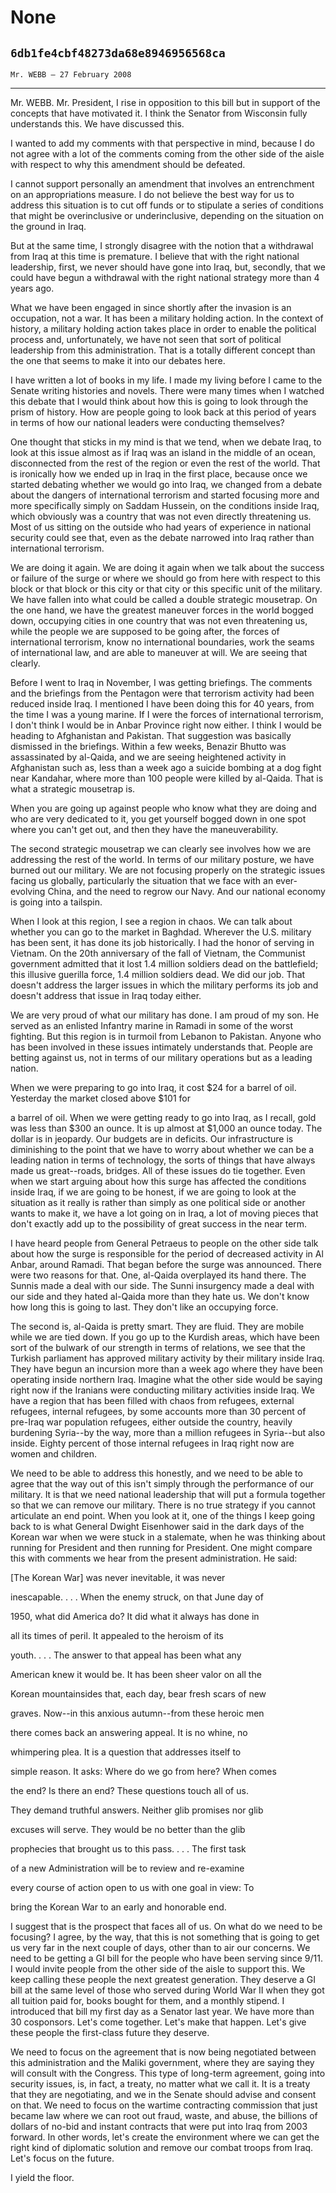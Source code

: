 # None
## `6db1fe4cbf48273da68e8946956568ca`
`Mr. WEBB — 27 February 2008`

---


Mr. WEBB. Mr. President, I rise in opposition to this bill but in 
support of the concepts that have motivated it. I think the Senator 
from Wisconsin fully understands this. We have discussed this.

I wanted to add my comments with that perspective in mind, because I 
do not agree with a lot of the comments coming from the other side of 
the aisle with respect to why this amendment should be defeated.

I cannot support personally an amendment that involves an 
entrenchment on an appropriations measure. I do not believe the best 
way for us to address this situation is to cut off funds or to 
stipulate a series of conditions that might be overinclusive or 
underinclusive, depending on the situation on the ground in Iraq.

But at the same time, I strongly disagree with the notion that a 
withdrawal from Iraq at this time is premature. I believe that with the 
right national leadership, first, we never should have gone into Iraq, 
but, secondly, that we could have begun a withdrawal with the right 
national strategy more than 4 years ago.

What we have been engaged in since shortly after the invasion is an 
occupation, not a war. It has been a military holding action. In the 
context of history, a military holding action takes place in order to 
enable the political process and, unfortunately, we have not seen that 
sort of political leadership from this administration. That is a 
totally different concept than the one that seems to make it into our 
debates here.

I have written a lot of books in my life. I made my living before I 
came to the Senate writing histories and novels. There were many times 
when I watched this debate that I would think about how this is going 
to look through the prism of history. How are people going to look back 
at this period of years in terms of how our national leaders were 
conducting themselves?

One thought that sticks in my mind is that we tend, when we debate 
Iraq, to look at this issue almost as if Iraq was an island in the 
middle of an ocean, disconnected from the rest of the region or even 
the rest of the world. That is ironically how we ended up in Iraq in 
the first place, because once we started debating whether we would go 
into Iraq, we changed from a debate about the dangers of international 
terrorism and started focusing more and more specifically simply on 
Saddam Hussein, on the conditions inside Iraq, which obviously was a 
country that was not even directly threatening us. Most of us sitting 
on the outside who had years of experience in national security could 
see that, even as the debate narrowed into Iraq rather than 
international terrorism.

We are doing it again. We are doing it again when we talk about the 
success or failure of the surge or where we should go from here with 
respect to this block or that block or this city or that city or this 
specific unit of the military. We have fallen into what could be called 
a double strategic mousetrap. On the one hand, we have the greatest 
maneuver forces in the world bogged down, occupying cities in one 
country that was not even threatening us, while the people we are 
supposed to be going after, the forces of international terrorism, know 
no international boundaries, work the seams of international law, and 
are able to maneuver at will. We are seeing that clearly.

Before I went to Iraq in November, I was getting briefings. The 
comments and the briefings from the Pentagon were that terrorism 
activity had been reduced inside Iraq. I mentioned I have been doing 
this for 40 years, from the time I was a young marine. If I were the 
forces of international terrorism, I don't think I would be in Anbar 
Province right now either. I think I would be heading to Afghanistan 
and Pakistan. That suggestion was basically dismissed in the briefings. 
Within a few weeks, Benazir Bhutto was assassinated by al-Qaida, and we 
are seeing heightened activity in Afghanistan such as, less than a week 
ago a suicide bombing at a dog fight near Kandahar, where more than 100 
people were killed by al-Qaida. That is what a strategic mousetrap is.

When you are going up against people who know what they are doing and 
who are very dedicated to it, you get yourself bogged down in one spot 
where you can't get out, and then they have the maneuverability.

The second strategic mousetrap we can clearly see involves how we are 
addressing the rest of the world. In terms of our military posture, we 
have burned out our military. We are not focusing properly on the 
strategic issues facing us globally, particularly the situation that we 
face with an ever-evolving China, and the need to regrow our Navy. And 
our national economy is going into a tailspin.

When I look at this region, I see a region in chaos. We can talk 
about whether you can go to the market in Baghdad. Wherever the U.S. 
military has been sent, it has done its job historically. I had the 
honor of serving in Vietnam. On the 20th anniversary of the fall of 
Vietnam, the Communist government admitted that it lost 1.4 million 
soldiers dead on the battlefield; this illusive guerilla force, 1.4 
million soldiers dead. We did our job. That doesn't address the larger 
issues in which the military performs its job and doesn't address that 
issue in Iraq today either.

We are very proud of what our military has done. I am proud of my 
son. He served as an enlisted Infantry marine in Ramadi in some of the 
worst fighting. But this region is in turmoil from Lebanon to Pakistan. 
Anyone who has been involved in these issues intimately understands 
that. People are betting against us, not in terms of our military 
operations but as a leading nation.

When we were preparing to go into Iraq, it cost $24 for a barrel of 
oil. Yesterday the market closed above $101 for


a barrel of oil. When we were getting ready to go into Iraq, as I 
recall, gold was less than $300 an ounce. It is up almost at $1,000 an 
ounce today. The dollar is in jeopardy. Our budgets are in deficits. 
Our infrastructure is diminishing to the point that we have to worry 
about whether we can be a leading nation in terms of technology, the 
sorts of things that have always made us great--roads, bridges. All of 
these issues do tie together. Even when we start arguing about how this 
surge has affected the conditions inside Iraq, if we are going to be 
honest, if we are going to look at the situation as it really is rather 
than simply as one political side or another wants to make it, we have 
a lot going on in Iraq, a lot of moving pieces that don't exactly add 
up to the possibility of great success in the near term.

I have heard people from General Petraeus to people on the other side 
talk about how the surge is responsible for the period of decreased 
activity in Al Anbar, around Ramadi. That began before the surge was 
announced. There were two reasons for that. One, al-Qaida overplayed 
its hand there. The Sunnis made a deal with our side. The Sunni 
insurgency made a deal with our side and they hated al-Qaida more than 
they hate us. We don't know how long this is going to last. They don't 
like an occupying force.

The second is, al-Qaida is pretty smart. They are fluid. They are 
mobile while we are tied down. If you go up to the Kurdish areas, which 
have been sort of the bulwark of our strength in terms of relations, we 
see that the Turkish parliament has approved military activity by their 
military inside Iraq. They have begun an incursion more than a week ago 
where they have been operating inside northern Iraq. Imagine what the 
other side would be saying right now if the Iranians were conducting 
military activities inside Iraq. We have a region that has been filled 
with chaos from refugees, external refugees, internal refugees, by some 
accounts more than 30 percent of pre-Iraq war population refugees, 
either outside the country, heavily burdening Syria--by the way, more 
than a million refugees in Syria--but also inside. Eighty percent of 
those internal refugees in Iraq right now are women and children.


We need to be able to address this honestly, and we need to be able 
to agree that the way out of this isn't simply through the performance 
of our military. It is that we need national leadership that will put a 
formula together so that we can remove our military. There is no true 
strategy if you cannot articulate an end point. When you look at it, 
one of the things I keep going back to is what General Dwight 
Eisenhower said in the dark days of the Korean war when we were stuck 
in a stalemate, when he was thinking about running for President and 
then running for President. One might compare this with comments we 
hear from the present administration. He said:




 [The Korean War] was never inevitable, it was never 


 inescapable. . . . When the enemy struck, on that June day of 


 1950, what did America do? It did what it always has done in 


 all its times of peril. It appealed to the heroism of its 


 youth. . . . The answer to that appeal has been what any 


 American knew it would be. It has been sheer valor on all the 


 Korean mountainsides that, each day, bear fresh scars of new 


 graves. Now--in this anxious autumn--from these heroic men 


 there comes back an answering appeal. It is no whine, no 


 whimpering plea. It is a question that addresses itself to 


 simple reason. It asks: Where do we go from here? When comes 


 the end? Is there an end? These questions touch all of us. 


 They demand truthful answers. Neither glib promises nor glib 


 excuses will serve. They would be no better than the glib 


 prophecies that brought us to this pass. . . . The first task 


 of a new Administration will be to review and re-examine 


 every course of action open to us with one goal in view: To 


 bring the Korean War to an early and honorable end.


I suggest that is the prospect that faces all of us. On what do we 
need to be focusing? I agree, by the way, that this is not something 
that is going to get us very far in the next couple of days, other than 
to air our concerns. We need to be getting a GI bill for the people who 
have been serving since 9/11. I would invite people from the other side 
of the aisle to support this. We keep calling these people the next 
greatest generation. They deserve a GI bill at the same level of those 
who served during World War II when they got all tuition paid for, 
books bought for them, and a monthly stipend. I introduced that bill my 
first day as a Senator last year. We have more than 30 cosponsors. 
Let's come together. Let's make that happen. Let's give these people 
the first-class future they deserve.

We need to focus on the agreement that is now being negotiated 
between this administration and the Maliki government, where they are 
saying they will consult with the Congress. This type of long-term 
agreement, going into security issues, is, in fact, a treaty, no matter 
what we call it. It is a treaty that they are negotiating, and we in 
the Senate should advise and consent on that. We need to focus on the 
wartime contracting commission that just became law where we can root 
out fraud, waste, and abuse, the billions of dollars of no-bid and 
instant contracts that were put into Iraq from 2003 forward. In other 
words, let's create the environment where we can get the right kind of 
diplomatic solution and remove our combat troops from Iraq. Let's focus 
on the future.

I yield the floor.